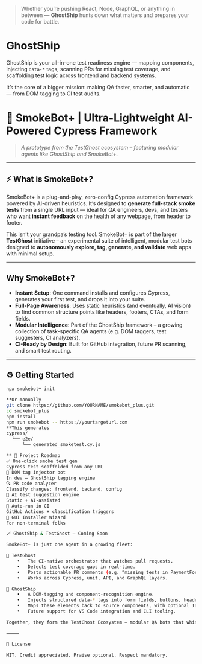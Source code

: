 > Whether you’re pushing React, Node, GraphQL, or anything in between — **GhostShip** hunts down what matters and prepares your code for battle.

# GhostShip

GhostShip is your all-in-one test readiness engine — mapping components, injecting `data-*` tags, scanning PRs for missing test coverage, and scaffolding test logic across frontend and backend systems.

It’s the core of a bigger mission: making QA faster, smarter, and automatic — from DOM tagging to CI test audits.

# 🚢 SmokeBot+ | Ultra-Lightweight AI-Powered Cypress Framework

> *A prototype from the TestGhost ecosystem – featuring modular agents like GhostShip and SmokeBot+.*

---

## ⚡ What is SmokeBot+?

SmokeBot+ is a plug-and-play, zero-config Cypress automation framework powered by AI-driven heuristics. It’s designed to **generate full-stack smoke tests** from a single URL input — ideal for QA engineers, devs, and testers who want **instant feedback** on the health of any webpage, from header to footer.

This isn’t your grandpa’s testing tool. SmokeBot+ is part of the larger **TestGhost** initiative – an experimental suite of intelligent, modular test bots designed to **autonomously explore, tag, generate, and validate** web apps with minimal setup.

---

## Why SmokeBot+?

-  **Instant Setup**: One command installs and configures Cypress, generates your first test, and drops it into your suite.
-  **Full-Page Awareness**: Uses static heuristics (and eventually, AI vision) to find common structure points like headers, footers, CTAs, and form fields.
-  **Modular Intelligence**: Part of the GhostShip framework – a growing collection of task-specific QA agents (e.g. DOM taggers, test suggesters, CI analyzers).
-  **CI-Ready by Design**: Built for GitHub integration, future PR scanning, and smart test routing.

---

## ⚙️ Getting Started

```bash
npx smokebot+ init

**Or manually
git clone https://github.com/YOURNAME/smokebot_plus.git
cd smokebot_plus
npm install
npm run smokebot -- https://yourtargeturl.com
**This generates
cypress/
  └── e2e/
      └── generated_smoketest.cy.js

** 🧩 Project Roadmap
✅ One-click smoke test gen
Cypress test scaffolded from any URL
🔄 DOM tag injector bot
In dev – GhostShip tagging engine
🔍 PR code analyzer
Classify changes: frontend, backend, config
🧠 AI test suggestion engine
Static + AI-assisted
🧪 Auto-run in CI
GitHub Actions + classification triggers
🧼 GUI Installer Wizard
For non-terminal folks

🪄 GhostShip & TestGhost – Coming Soon

SmokeBot+ is just one agent in a growing fleet:

👻 TestGhost
	•	The CI-native orchestrator that watches pull requests.
	•	Detects test coverage gaps in real-time.
	•	Posts actionable PR comments (e.g. “missing tests in PaymentForm.jsx”).
	•	Works across Cypress, unit, API, and GraphQL layers.

🧠 GhostShip
	•	A DOM-tagging and component-recognition engine.
	•	Injects structured data-* tags into form fields, buttons, headers, and other testable elements.
	•	Maps these elements back to source components, with optional IDE hooks.
	•	Future support for VS Code integration and CLI tooling.

Together, they form the TestGhost Ecosystem — modular QA bots that whisper sweet coverage dreams into your CI pipelines.

⸻

📄 License

MIT. Credit appreciated. Praise optional. Respect mandatory.
